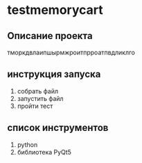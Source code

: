 # testmemorycart
## Описание проекта
тморкдвлаипшырмжроитпрроатпвдликлго

## инструкция запуска
1. собрать файл
2. запустить файл
3. пройти тест
## список инструментов
1. python
2. библиотека PyQt5 
